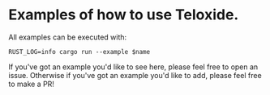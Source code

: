 # Examples of how to use Teloxide.

All examples can be executed with:

```
RUST_LOG=info cargo run --example $name
```

If you've got an example you'd like to see here, please feel free to open an issue. Otherwise if you've got an example you'd like to add, please feel free to make a PR!
